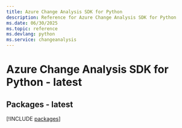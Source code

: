 ```yaml
---
title: Azure Change Analysis SDK for Python
description: Reference for Azure Change Analysis SDK for Python
ms.date: 06/30/2025
ms.topic: reference
ms.devlang: python
ms.service: changeanalysis
---
```

# Azure Change Analysis SDK for Python - latest
## Packages - latest
[!INCLUDE [packages](change-analysis-index.md)]
